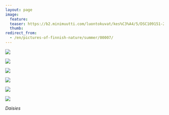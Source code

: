 ```yaml
---
layout: page
image:
  feature:
  teaser: https://b2.minimuutti.com/luontokuvat/kes%C3%A4/5/DSC109151-245px.jpg
  thumb:
redirect_from:
  - /en/pictures-of-finnish-nature/summer/00007/
---
```


![](https://b2.minimuutti.com/luontokuvat/kes%C3%A4/5/DSC10034-800px.jpg)

![](https://b2.minimuutti.com/luontokuvat/kes%C3%A4/5/DSC10037-800px.jpg)

![](https://b2.minimuutti.com/luontokuvat/kes%C3%A4/5/DSC10904-800px.jpg)

![](https://b2.minimuutti.com/luontokuvat/kes%C3%A4/5/DSC10912-800px.jpg)

![](https://b2.minimuutti.com/luontokuvat/kes%C3%A4/5/DSC10915-800px.jpg)

![](https://b2.minimuutti.com/luontokuvat/kes%C3%A4/5/DSC10917-800px.jpg)

*Daisies*
